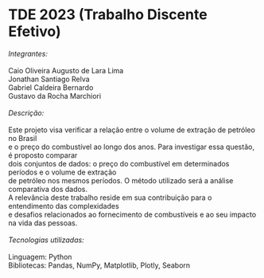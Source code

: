 # TDE 2023 (Trabalho Discente Efetivo)

*Integrantes:*  <br> 
<br>
Caio Oliveira Augusto de Lara Lima  <br> 
Jonathan Santiago Relva  <br> 
Gabriel Caldeira Bernardo  <br> 
Gustavo da Rocha Marchiori  <br> 
<br>
*Descrição:* <br>
<br>
Este projeto visa verificar a relação entre o volume de extração de petróleo no Brasil <br>
e o preço do combustível ao longo dos anos. Para investigar essa questão, é proposto comparar <br>
dois conjuntos de dados: o preço do combustível em determinados períodos e o volume de extração <br>
de petróleo nos mesmos períodos. O método utilizado será a análise comparativa dos dados. <br>
A relevância deste trabalho reside em sua contribuição para o entendimento das complexidades <br>
e desafios relacionados ao fornecimento de combustíveis e ao seu impacto na vida das pessoas. <br>
<br>
*Tecnologias utilizadas:* <br>
<br>
Linguagem: Python <br>
Bibliotecas: Pandas, NumPy, Matplotlib, Plotly, Seaborn

